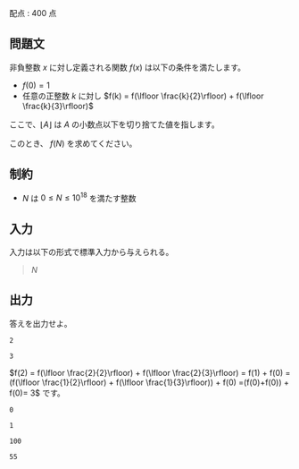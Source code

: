 配点 : $400$ 点

## 問題文

非負整数 $x$ に対し定義される関数 $f(x)$ は以下の条件を満たします。

- $f(0) = 1$
- 任意の正整数 $k$ に対し $f(k) = f(\lfloor \frac{k}{2}\rfloor) + f(\lfloor \frac{k}{3}\rfloor)$

ここで、$\lfloor A \rfloor$ は $A$ の小数点以下を切り捨てた値を指します。  

このとき、 $f(N)$ を求めてください。

## 制約

- $N$ は $0 \le N \le 10^{18}$ を満たす整数

## 入力

入力は以下の形式で標準入力から与えられる。

> $N$

## 出力

答えを出力せよ。

```input1
2
```

```output1
3
```

$f(2) = f(\lfloor \frac{2}{2}\rfloor) + f(\lfloor \frac{2}{3}\rfloor) = f(1) + f(0) =(f(\lfloor \frac{1}{2}\rfloor) + f(\lfloor \frac{1}{3}\rfloor)) + f(0) =(f(0)+f(0)) + f(0)= 3$ です。

```input2
0
```

```output2
1
```

```input3
100
```

```output3
55
```